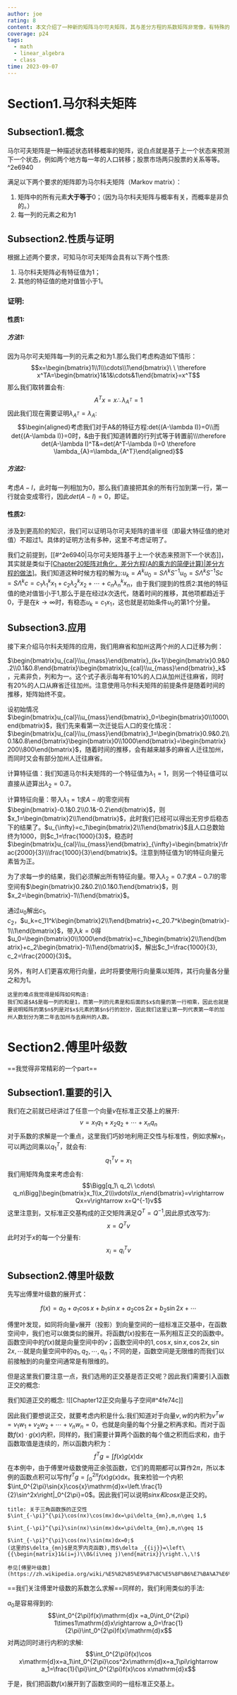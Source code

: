 ```yaml
---
author: joe
rating: 8
content: 本文介绍了一种新的矩阵马尔可夫矩阵，其与差分方程的系数矩阵非常像，有特殊的性质与特殊的用处；同时介绍了标准正交基在傅里叶级数展开中的应用。
coverage: p24
tags:
  - math
  - linear_algebra
  - class
time: 2023-09-07
---
```

# Section1.马尔科夫矩阵

## Subsection1.概念

马尔可夫矩阵是一种描述状态转移概率的矩阵，说白点就是基于上一个状态来预测下一个状态，例如两个地方每一年的人口转移；股票市场两只股票的关系等等。 ^2e6940

满足以下两个要求的矩阵即为马尔科夫矩阵（Markov matrix）：

1. 矩阵中的所有元素**大于等于**$0$；（因为马尔科夫矩阵与概率有关，而概率是非负的。）
2. 每一列的元素之和为$1$

## Subsection2.性质与证明

根据上述两个要求，可知马尔可夫矩阵会具有以下两个性质:

1. 马尔科夫矩阵必有特征值为$1$；
2. 其他的特征值的绝对值皆小于$1$。

### 证明:
#### 性质1:
##### 方法1:
因为马尔可夫矩阵每一列的元素之和为1.那么我们考虑构造如下情形：
$$x=\begin{bmatrix}1\\1\\\cdots\\1\end{bmatrix}\ \ \therefore x^TA=\begin{bmatrix}1&1&\cdots&1\end{bmatrix}=x^T$$
那么我们取转置会有:
$$A^Tx=x\therefore\lambda_{A^T}=1$$
因此我们现在需要证明$\lambda_{A^T}=\lambda_{A}$:
$$\begin{aligned}考虑我们对于A&的特征方程:det{(A-\lambda I)}=0\\而det{(A-\lambda I)}=0时，&由于我们知道转置的行列式等于转置前\\\therefore det(A-\lambda I)^T&=det(A^T-\lambda I)=0 \therefore \lambda_{A}=\lambda_{A^T}\end{aligned}$$
##### 方法2:
考虑$A-I$，此时每一列相加为0，那么我们直接把其余的所有行加到第一行，第一行就会变成零行，因此$det(A-I)=0$，即证。

#### 性质2:
涉及到更高阶的知识，我们可以证明马尔可夫矩阵的谱半径（即最大特征值的绝对值）不超过1。具体的证明方法有多种，这里不考虑证明了。

我们之前提到，[[#^2e6940|马尔可夫矩阵基于上一个状态来预测下一个状态]]，其实就是类似于[[Chapter20矩阵对角化，差分方程(A的乘方的简便计算)|差分方程的做法]]($u_{k+1}=Au_{k}$)。我们知道这种时候方程的解为:$u_k=A^ku_0=S\Lambda^kS^{-1}u_0=S\Lambda^kS^{-1}Sc=S\Lambda^kc=c_1\lambda_1^kx_1+c_2\lambda_2^kx_2+\cdots+c_n\lambda_n^kx_n$，由于我们提到的性质2:其他的特征值的绝对值皆小于$1$,那么于是在经过$k$次迭代，随着时间的推移，其他项都趋近于$0$，于是在$k\to\infty$时，有稳态$u_k=c_1x_1$，这也就是初始条件$u_0$的第$1$个分量。

## Subsection3.应用

接下来介绍马尔科夫矩阵的应用，我们用麻省和加州这两个州的人口迁移为例：

$\begin{bmatrix}u_{cal}\\u_{mass}\end{bmatrix}_{k+1}\begin{bmatrix}0.9&0.2\\0.1&0.8\end{bmatrix}\begin{bmatrix}u_{cal}\\u_{mass}\end{bmatrix}_k$，元素非负，列和为一。这个式子表示每年有$10\%$的人口从加州迁往麻省，同时有$20\%$的人口从麻省迁往加州。注意使用马尔科夫矩阵的前提条件是随着时间的推移，矩阵始终不变。

设初始情况$\begin{bmatrix}u_{cal}\\u_{mass}\end{bmatrix}_0=\begin{bmatrix}0\\1000\end{bmatrix}$，我们先来看第一次迁徙后人口的变化情况：$\begin{bmatrix}u_{cal}\\u_{mass}\end{bmatrix}_1=\begin{bmatrix}0.9&0.2\\0.1&0.8\end{bmatrix}\begin{bmatrix}0\\1000\end{bmatrix}=\begin{bmatrix}200\\800\end{bmatrix}$，随着时间的推移，会有越来越多的麻省人迁往加州，而同时又会有部分加州人迁往麻省。

计算特征值：我们知道马尔科夫矩阵的一个特征值为$\lambda_1=1$，则另一个特征值可以直接从迹算出$\lambda_2=0.7$。

计算特征向量：带入$\lambda_1=1$求$A-I$的零空间有$\begin{bmatrix}-0.1&0.2\\0.1&-0.2\end{bmatrix}$，则$x_1=\begin{bmatrix}2\\1\end{bmatrix}$，此时我们已经可以得出无穷步后稳态下的结果了。$u_{\infty}=c_1\begin{bmatrix}2\\1\end{bmatrix}$且人口总数始终为$1000$，则$c_1=\frac{1000}{3}$，稳态时$\begin{bmatrix}u_{cal}\\u_{mass}\end{bmatrix}_{\infty}=\begin{bmatrix}\frac{2000}{3}\\\frac{1000}{3}\end{bmatrix}$。注意到特征值为$1$的特征向量元素皆为正。

为了求每一步的结果，我们必须解出所有特征向量。带入$\lambda_2=0.7$求$A-0.7I$的零空间有$\begin{bmatrix}0.2&0.2\\0.1&0.1\end{bmatrix}$，则$x_2=\begin{bmatrix}-1\\1\end{bmatrix}$。

通过$u_0$解出$c_1, c_2$，$u_k=c_11^k\begin{bmatrix}2\\1\end{bmatrix}+c_20.7^k\begin{bmatrix}-1\\1\end{bmatrix}$，带入$k=0$得$u_0=\begin{bmatrix}0\\1000\end{bmatrix}=c_1\begin{bmatrix}2\\1\end{bmatrix}+c_2\begin{bmatrix}-1\\1\end{bmatrix}$，解出$c_1=\frac{1000}{3}, c_2=\frac{2000}{3}$。

另外，有时人们更喜欢用行向量，此时将要使用行向量乘以矩阵，其行向量各分量之和为$1$。
```ad-note
这里的难点我觉得是矩阵如何构造:
我们知道$A$是每一列的和是1，而第一列的元素是和后面的$x$向量的第一行相乘，因此也就是要说明矩阵的第$n$列是对$x$元素的第$n$行的划分，因此我们这里让第一列代表第一年的加州人数划分为第二年去加州与去麻州的人数。

```

# Section2.傅里叶级数

==我觉得非常精彩的一个part==

## Subsection1.重要的引入

我们在之前就已经讲过了任意一个向量$v$在标准正交基上的展开:
$$v=x_1q_1+x_2q_2+\cdots+x_nq_n$$
对于系数的求解是一个重点，这里我们巧妙地利用正交性与标准性，例如求解$x_1$，可以两边同乘以$q_1^T$，就会有:
$$q_1^Tv=x_1$$
我们用矩阵角度来考虑会有:
$$\Bigg[q_1\ q_2\ \cdots\ q_n\Bigg]\begin{bmatrix}x_1\\x_2\\\vdots\\x_n\end{bmatrix}=v\rightarrow Qx=v\rightarrow x=Q^{-1}v$$
这里注意到，又标准正交基构成的正交矩阵满足$Q^T=Q^{-1}$,因此原式改写为:
$$x=Q^Tv$$
此时对于$x$的每一个分量有:
$$x_i=q_i^Tv$$
## Subsection2.傅里叶级数

先写出傅里叶级数的展开式：

$$
f(x)=a_0+a_1\cos x+b_1\sin x+a_2\cos 2x+b_2\sin 2x+\cdots
$$

傅里叶发现，如同将向量$v$展开（投影）到向量空间的一组标准正交基中，在函数空间中，我们也可以做类似的展开。将函数$f(x)$投影在一系列相互正交的函数中。函数空间中的$f(x)$就是向量空间中的$v$；函数空间中的$1,\cos x,\sin x,\cos 2x,\sin 2x,\cdots$就是向量空间中的$q_1,q_2,\cdots,q_n$；不同的是，函数空间是无限维的而我们以前接触到的向量空间通常是有限维的。

但是这里我们要注意一点，我们选用的正交基是否正交呢？因此我们需要引入函数正交的概念:

我们知道正交的概念:
![[Chapter12正交向量与子空间#^4fe74c]]

因此我们要想说正交，就要考虑内积是什么:我们知道对于向量$v,w$的内积为$v^Tw=v_1w_1+v_2w_2+\cdots+v_nw_n=0$，也就是向量的每个分量之积再求和。而对于函数$f(x)\cdot g(x)$内积，同样的，我们需要计算两个函数的每个值之积而后求和，由于函数取值是连续的，所以函数内积为：
$$f^Tg=\int f(x)g(x)\mathrm{d}x$$
在本例中，由于傅里叶级数使用正余弦函数，它们的周期都可以算作$2\pi$，所以本例的函数点积可以写作$f^Tg=\int_0^{2\pi}f(x)g(x)\mathrm{d}x$。我来检验一个内积$\int_0^{2\pi}\sin{x}\cos{x}\mathrm{d}x=\left.\frac{1}{2}\sin^2x\right|_0^{2\pi}=0$。因此我们可以说明$sinx和cosx$是正交的。

```ad-note
title: 关于三角函数族的正交性
$\int_{-\pi}^{\pi}\cos(nx)\cos(mx)dx=\pi\delta_{mn},m,n\geq 1,$

$\int_{-\pi}^{\pi}\sin(nx)\sin(mx)dx=\pi\delta_{mn},m,n\geq 1$

$\int_{-\pi}^{\pi}\cos(nx)\sin(mx)dx=0;$
(这里的$\delta_{mn}$是克罗内克函数),而$\delta _{{ij}}=\left\{{\begin{matrix}1&(i=j)\\0&(i\neq j)\end{matrix}}\right.\,\!$

参见[傅里叶级数](https://zh.wikipedia.org/wiki/%E5%82%85%E9%87%8C%E5%8F%B6%E7%BA%A7%E6%95%B0)

```

==我们关注傅里叶级数的系数怎么求解==同样的，我们利用类似的手法:

$a_0$是容易得到的:$$\int_0^{2\pi}f(x)\mathrm{d}x =a_0\int_0^{2\pi} 1\times1\mathrm{d}x\rightarrow a_0=\frac{1}{2\pi}\int_0^{2\pi}f(x)\mathrm{d}x$$
对两边同时进行内积的求解:
$$\int_0^{2\pi}f(x)\cos x\mathrm{d}x=a_1\int_0^{2\pi}\cos^2x\mathrm{d}x=a_1\pi\rightarrow a_1=\frac{1}{\pi}\int_0^{2\pi}f(x)\cos x\mathrm{d}x$$

于是，我们把函数$f(x)$展开到了函数空间的一组标准正交基上。